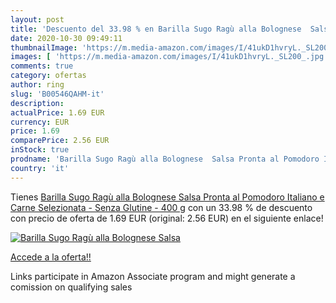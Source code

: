 ```yaml
---
layout: post
title: 'Descuento del 33.98 % en Barilla Sugo Ragù alla Bolognese  Salsa '
date: 2020-10-30 09:49:11
thumbnailImage: 'https://m.media-amazon.com/images/I/41ukD1hvryL._SL200_.jpg'
images: [ 'https://m.media-amazon.com/images/I/41ukD1hvryL._SL200_.jpg' ]
comments: true
category: ofertas
author: ring
slug: 'B00546QAHM-it'
description:
actualPrice: 1.69 EUR
currency: EUR
price: 1.69
comparePrice: 2.56 EUR
inStock: true
prodname: 'Barilla Sugo Ragù alla Bolognese  Salsa Pronta al Pomodoro Italiano e Carne Selezionata - Senza Glutine - 400 g'
country: 'it'
---
```


Tienes [Barilla Sugo Ragù alla Bolognese  Salsa Pronta al Pomodoro Italiano e Carne Selezionata - Senza Glutine - 400 g](https://www.amazon.it/dp/B00546QAHM/?tag=tolees00-21) con un 33.98 % de descuento con precio de oferta de 1.69 EUR (original: 2.56 EUR) en el siguiente enlace!

[![Barilla Sugo Ragù alla Bolognese  Salsa ](https://m.media-amazon.com/images/I/41ukD1hvryL._SL200_.jpg)](https://www.amazon.it/dp/B00546QAHM/?tag=tolees00-21)

[Accede a la oferta!!](https://www.amazon.it/dp/B00546QAHM/?tag=tolees00-21)

Links participate in Amazon Associate program and might generate a comission on qualifying sales


